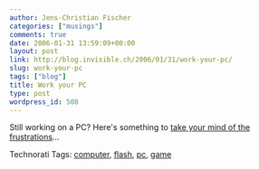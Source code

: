 ```yaml
---
author: Jens-Christian Fischer
categories: ["musings"]
comments: true
date: 2006-01-31 13:59:09+00:00
layout: post
link: http://blog.invisible.ch/2006/01/31/work-your-pc/
slug: work-your-pc
tags: ["blog"]
title: Work your PC
type: post
wordpress_id: 508
---
```


Still working on a PC? Here's something to [take your mind of the frustrations][1]...

[1]: http://fun.sdinet.de/flash/games/metelev1_01.swf


Technorati Tags: [computer](http://www.technorati.com/tag/computer), [flash](http://www.technorati.com/tag/flash), [pc](http://www.technorati.com/tag/pc), [game](http://www.technorati.com/tag/game)
